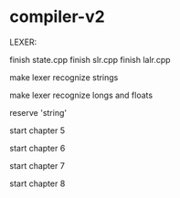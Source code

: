 # compiler-v2

LEXER:

finish state.cpp
finish slr.cpp
finish lalr.cpp

make lexer recognize strings

make lexer recognize longs and floats

reserve 'string'

start chapter 5

start chapter 6

start chapter 7

start chapter 8



